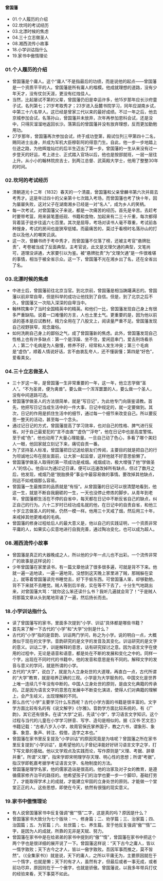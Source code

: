 #### 曾国藩
- 01.个人履历的介绍
- 02.坎坷的考试经历
- 03.北漂时候的焦虑
- 04.三十立志做圣人
- 08.湘西流传小故事
- 18.小学训诂指什么
- 19.家书中傲惰理论




### 01.个人履历的介绍
- 曾国藩是个庸人。这个“庸人”不是指最后的功绩，而是说他的起点——曾国藩是一个资质平平的人。曾国藩是所有庸人的楷模。他成就理想的道路，没有少年天才，没有仗剑天涯，更没有红烛佳人。
- 当然，比起屡试不第的父辈，曾国藩仍旧是幸运许多，他15岁那年应长沙府童子试，名列第七；21岁考取秀才；23岁进入岳麓书院学习，同年应湖南乡试，中第三十六名举人。这已经是曾家三代以来的最好成绩。不过一年之后，他去京城参加会试，名落孙山，曾国藩并未放弃，次年再参加恩科会试，还是没中，只得灰溜溜地返回长沙。落第后的曾国藩并没有放弃理想，反而更加勤勉用功。
- 27岁那年，曾国藩再次参加会试，终于成功登第，殿试位列三甲第四十二名，赐同进士出身，并成为军机大臣穆彰阿的得意门生。自此，他一步一步地踏上仕途之路，为他辉煌灿烂的后半生迈出了第一步。曾国藩的一生从来没有过一步登天的好运，考上进士、正式踏入官场以后，他也是按部就班，一层一层往上升。从小小的翰林院庶吉士，到两江总督、武英殿大学士，他用了整整30年的时间。


 
### 02.坎坷的考试经历
- 清朝道光十二年（1832）春天的一个清晨，曾国藩和父亲曾麟书第六次并肩去考秀才。这是年过四十的父亲第十七次踏入考场，而曾国藩也考了快十年，因为屡屡失败，这对父子在湖南湘乡已经是一对“名人”，成为乡人的笑柄。
- 每一次考试，对曾国藩父子来说，都是一次痛苦的经历。首先是辛苦。去赶考时要带考篮，用来装笔墨纸砚、书籍和食物，加起来有二三十斤重，每次都得背着篮子徒步往返六七百里。其次是屈辱，考场对读书人毫不尊重，考试前各种搜身，考试的房间也是狭窄低矮。而最痛苦的，莫过于看榜时名落孙山的打击以及他人的嘲笑讥讽。
- 这一次，曾麟书终于考中秀才，而曾国藩不仅落了榜，还被主考官“悬牌批责”，考卷被当成了反面典型。主考官说，此文是文理欠通的典型，文笔尚可，道理没讲通，大家要引以为鉴。被“悬牌批责”为“文理欠通”是一件很难堪的事情，相当于被全省示众。这一下，曾国藩不光在湘乡出了名，还在全省出了名。



### 03.北漂时候的焦虑
- 中进士后，曾国藩前往北京当官。到北京前，曾国藩是相当踌躇满志的。曾国藩以前非常自卑，但是科举的成功让他找到了自信。但是，到了北京之后不久，曾国藩又一次陷入深深的自卑当中。
- 翰林院集中了当时全国精英中的精英。和他们一比，曾国藩发现自己身上有很多严重缺陷。说着一口难懂的方言，人也土里土气。更重要的是，因为他以前读的基本是应试教材，精力全用在了八股文上，阅读量严重不足。曾国藩发现自己视野狭窄，观念庸俗。
- 如何洗刷自己身上的鄙俗之气，成了曾国藩新的焦虑。此外，曾国藩发现自己性格上也有许多缺点：第一个是浮躁、坐不住，爱闲逛串门，爱去刑场看杀人；第二个毛病是为人傲慢，修养不好，经常和人发生冲突；第三个毛病是“虚伪”，顺着人情说好话，言不由衷乱夸人，还不懂装懂；第四是“好色”，爱看美女。


### 04.三十立志做圣人
- 三十岁这一年，是曾国藩一生非常重要的一年，这一年，他立志学做“圣人”。“不为圣贤，便为禽兽”。要么做一个浑浑噩噩的人，要么做一个圣人，没有中间道路可选。
- 曾国藩学做圣人的方法很简单，就是“写日记”，为此他专门向唐鉴请教。首先，他把写日记当成生活中的一件大事，日记中规定的，就一定要做到。其次，日记的作用是抓住生活中的细节，通过每一个细节来改变自己。所以要反思一整天的活动，甚至每一个念头。
- 通过记日记的方式，曾国藩提高了学习效率，也对自己的性格、脾气进行反省。对于自己最爱犯的“言不由衷”“虚伪”“浮夸”，他在日记中也是高度警惕。至于戒“色”，他也动用了大量心理能量。一旦自己动了色心，多看了哪个美妇人一眼，他回家就立刻记下来，痛切自责一番。
- 为了坚持圣人标准，曾国藩把日记送给朋友们传阅，主要目的就是把自己的行为坦诚地公布在朋友面前，让大家一起监督，这样他就不好意思偷懒了。
- 曾国藩学做圣人取得的第一项成功是戒烟。戒烟成功，极大增强了他“学做圣人”的信心。他自以为通过记日课，便可以迅速改掉所有缺点，但过了数月之后，他发现，戒烟乃是“脱胎换骨”事业中最容易做的事情。要改掉其他缺点，则远不如戒烟那么容易。
- 曾国藩一生最推崇的品质就是“有恒”。从曾国藩的日记可以很清楚地看到，他这一生，就是不断自我磨砺的一生，一天也没停止修炼的脚步。从青年到老年，曾国藩都生活在不停的自省中，每天都在日记中不断反省自己的缺点，纠正自己的行为。六十二岁时已经功成名就的他，在日记中的自责自省，和他三十岁立志做圣人的时候，仍然一模一样。他用三十天戒了烟，然后用三十年，来戒掉其他更难戒的毛病。
- 曾国藩的修身过程给后人的最大意义是，他以自己的实践证明，一个资质非常平庸的人，如果实心实意地进行自我完善，通过陶冶变化，也可以成为超人。



### 08.湘西流传小故事
- 曾国藩是真正的大器晚成之人，所以他的少年一点儿也不出彩。一个流传非常广的故事是这样说的：
- 少年曾国藩在家里读书，有一篇文章他读了很多很多遍，可就是背不下来。他就一遍一追地读，一遍一遍地背。没想到这天晚上家里进了贼，那贼躲在梁上，就等着曾国藩读完书睡觉去，好下手偷东西。可曾国藩人笨，却够勤勉，背不下来就不去睡觉。贼人等到后半夜，实在等不下去了，十分生气地跳出来，对曾国藩大骂：“就你这么笨还读什么书？我听几遍就会背了！”于是贼人将那篇文章从头到尾地背诵了一遍，然后扬长而去。



### 18.小学训诂指什么
- 读了曾国藩写的家书，里面多次提到“小学、训诂”具体都是哪些书籍？
- 首先来了解一下古代的“小学”和“大学”分别是什么？
- 古代的“小学”指的是音韵、训诂两门学问，称之为小学。说的明白一点，大概类似于现在的文字学。音韵研究的是文字的发音及其变化。训诂研究的是文字的意义。训诂二字，训是解释的意思，诂有研究探讨之意。因为语言文字在使用的过程中，无论是语音和语意，都是处在不断的发展和变化之中的。同样一个字，出现在不同时代的书籍中，他的发音和意思是有不同的。解释文字的发音与意义的学问，就是所谓的小学。
- 古代的“大学”，说白了，就是为人立身处世的大道理，再直白一点，古代所谓的“大学”教育，就是培养正确的三观。小学是为大学服务的。中国文化是世界上唯一连续几千年没有中断的。中国人立身处世的原则，是由文化典籍的传承的。正是因为语言文字的意思在发展中不断变化演进，使得人们对典籍的理解上，会产生岐义，出现理解的不同。
- 那么古代“小学”主要学习什么东西呢？古代小学方面的书籍是很丰富的。文字学方面比较有名的有《说文解字》《尔雅》。音韵学方面比较系统的，有《广韵》，其它还有很多。在读“大学”之前，先读“小学”，学习语言文字知识。这个过程与当代的儿童在小学学习拼音、写字、造句是相似的。据《汉书·艺文志》书籍记载：“古者八岁入小学，故周官保氏掌养国子，教之六书，谓象形、象事、象意、象声、转注、假借，造字之本也。”
- 曾国藩在家书里反复提及“小学训诂”的原因究竟是为啥呢？曾国藩之所在家书里反复提到“小学训诂”，是希望他的儿子曾纪泽能好好研习语言文字之学，打下写文章的基础。他以文学观点及实践而论，写作原则是“义理、考据、辞章并重”。所谓“义理”，指宋学即宋明理学存天理、明心性的思想；所谓“考据”，指汉学即乾嘉考据学考证语言文字、名物制度的方法。
- 曾国藩是理学名家，他的儒家造诣是很高的。他的治家及对子女的教育，是遵循儒家修齐治平的路径的。他希望孩子们的治学也要一步一个脚印，基础打劳了，才能取得学术上的成就，才能建立牢固的立身处世的原则。才能做一个堂堂正正的人。这些思想，即使在今天，依然有很强的现实意义。



### 19.家书中傲惰理论
- 有人说曾国藩家书中反复强调“傲”“惰”二字，这是真的吗？原因是什么？
- 曾国藩家书大致分为七个版块：一、修身篇；二、劝学篇；三、治家篇；四、治国篇；五、为官篇；六、处世篇；七、养生篇。至于他反复强调“傲”“惰”二字，是因为人的成就，所靠的无非是天赋、努力。
- 曾国藩在家书中是在给弟弟的家书中提到的“傲”“惰”，曾国藩在家书中把这个两个字也是很详细的展开说了一下。曾国藩这样说：“天下古今之庸人，皆以一惰字致败；天下古今之才人，皆以一傲字致败。吾因军事而推之，莫不皆然”。（《全集家书》）就是说，天下的庸人，之所以平庸无为，主要原因就在于一个惰字，也就是懒；天下的有才人，虽然有才，但最后或者一事无成，或者前功尽弃，原因则在于一个傲字，也就是骄傲。曾国藩说，以我多年带兵打仗的经验来看，天下事莫不如此。















